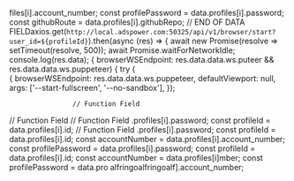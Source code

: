 files[i].account_number;
        const profilePassword = data.profiles[i].password;
        const githubRoute = data.profiles[i].githubRepo;
        // END OF DATA FIELDaxios.get(`http://local.adspower.com:50325/api/v1/browser/start?user_id=${profileId}`).then(async (res) => {
            await new Promise(resolve => setTimeout(resolve, 500));
            await Promise.waitForNetworkIdle;
            console.log(res.data);
                        { browserWSEndpoint: res.data.data.ws.puteer && res.data.data.ws.puppeteer) {
                try {\
                        { browserWSEndpoint: res.data.data.ws.puppeteer, defaultViewport: null, args: ['--start-fullscreen', '--no-sandbox'],  });
                        
                    // Function Field
// Function Field
// Function Field
.profiles[i].password;
        const profileId = data.profiles[i].id;
// Function Field
.profiles[i].password;
        const profileId = data.profiles[i].id;
        const accountNumber = data.profiles[i].account_number;
        const profilePassword = data.profiles[i].password;        const profileId = data.profiles[i].id;
        const accountNumber = data.profiles[i]mber;
        const profilePassword = data.pro
alfringoalfringoalf].account_number;
